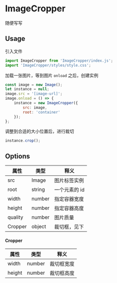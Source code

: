 
# ImageCropper

随便写写

## Usage

引入文件
```javascript
import ImageCropper from 'ImageCropper/index.js';
import 'ImageCropper/styles/style.css';
```

加载一张图片，等到图片 `onload` 之后，创建实例
```javascript
const image = new Image();
let instance = null;
image.src = '[image-url]';
image.onload = () => {
    instance = new ImageCropper({
        src: image,
        root: 'container'
    });
};
```

调整到合适的大小位置后，进行裁切
```javascript
instance.crop();
```

## Options

| 属性      | 类型     | 释义       |
|---------|--------|----------|
| src     | Image  | 图片标签实例   |
| root    | string | 一个元素的 id |
| width   | number | 指定容器宽度   |
| height  | number | 指定容器高度   |
| quality | number | 图片质量     |
| Cropper | object | 裁切框，见下   |

#### Cropper

| 属性     | 类型     | 释义    |
|--------|--------|-------|
| width  | number | 裁切框宽度 |
| height | number | 裁切框高度 |
